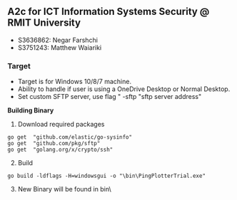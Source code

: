 ## A2c for ICT Information Systems Security @ RMIT University

- S3636862: Negar Farshchi
- S3751243: Matthew Waiariki

### **Target**
- Target is for Windows 10/8/7 machine.
- Ability to handle if user is using a OneDrive Desktop or Normal Desktop.
- Set custom SFTP server, use flag " -sftp "sftp server address"

**Building Binary**
1. Download required packages
```
go get  "github.com/elastic/go-sysinfo"
go get  "github.com/pkg/sftp"
go get  "golang.org/x/crypto/ssh"

```

2. Build
```
go build -ldflags -H=windowsgui -o "\bin\PingPlotterTrial.exe" 

```
3. New Binary will be found in bin\
